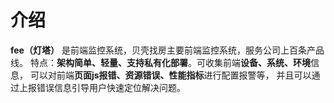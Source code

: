 
# 介绍
**fee（灯塔）** 是前端监控系统，贝壳找房主要前端监控系统，服务公司上百条产品线。
特点：**架构简单、轻量、支持私有化部署**。可收集前端**设备、系统、环境**信息，
可以对前端**页面js报错、资源错误、性能指标**进行配置报警等，
并且可以通过上报错误信息引导用户快速定位解决问题。
